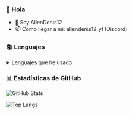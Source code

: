 ### 👋 Hola
- 🚀 Soy AlienDenis12
- 📫 Como llegar a mi: aliendenis12_yt (Discord)

### 📚 Lenguajes
<details>
  <summary>Lenguajes que he usado</summary>
  
  ![JavaScript](https://img.shields.io/badge/Code-JavaScript-blue?logo=javascript)
  ![Python](https://img.shields.io/badge/Code-Python-blue?logo=python)
  ![React](https://img.shields.io/badge/Code-React-informational?style=flat&color=informational&logo=react)
  ![TypeScript](https://img.shields.io/badge/Code-TypeScript-informational?style=flat&color=informational&logo=typescript)
  ![NodeJS](https://img.shields.io/badge/Code-NodeJS-informational?style=flat&color=informational&logo=node.js)
</details>

### 📊 Estadísticas de GitHub

![GitHub Stats](https://github-readme-stats.vercel.app/api?username=AlienDenis12&theme=dark)

[![Top Langs](https://github-readme-stats.vercel.app/api/top-langs/?username=AlienDenis12&theme=dark&layout=compact)](https://github.com/anuraghazra/github-readme-stats)

<!--
**AlienDenis12/AlienDenis12** is a ✨ _special_ ✨ repository because its `README.md` (this file) appears on your GitHub profile.

Here are some ideas to get you started:

- 🔭 I’m currently working on ...
- 🌱 I’m currently learning ...
- 👯 I’m looking to collaborate on ...
- 🤔 I’m looking for help with ...
- 💬 Ask me about ...
- 📫 How to reach me: ...
- 😄 Pronouns: ...
- ⚡ Fun fact: ...
-->

